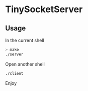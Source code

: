 # TinySocketServer
## Usage
In the current shell
```sh
> make
./server
```
Open another shell
```sh
./client
```
Enjoy


